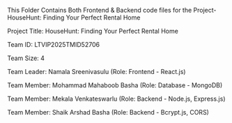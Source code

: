 This Folder Contains Both Frontend & Backend code files for the Project- HouseHunt: Finding Your Perfect Rental Home

Project Title: HouseHunt: Finding Your Perfect Rental Home 

Team ID: LTVIP2025TMID52706 

Team Size: 4 

Team Leader: Namala Sreenivasulu (Role: Frontend - React.js)

Team Member: Mohammad Mahaboob Basha (Role: Database - MongoDB) 

Team Member: Mekala Venkateswarlu (Role: Backend - Node.js, Express.js)

Team Member: Shaik Arshad Basha (Role: Backend - Bcrypt.js, CORS) 
